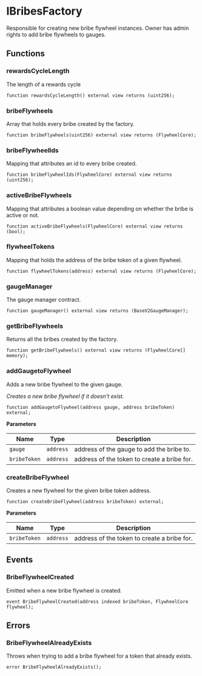 # IBribesFactory

Responsible for creating new bribe flywheel instances.
Owner has admin rights to add bribe flywheels to gauges.


## Functions
### rewardsCycleLength

The length of a rewards cycle


```solidity
function rewardsCycleLength() external view returns (uint256);
```

### bribeFlywheels

Array that holds every bribe created by the factory.


```solidity
function bribeFlywheels(uint256) external view returns (FlywheelCore);
```

### bribeFlywheelIds

Mapping that attributes an id to every bribe created.


```solidity
function bribeFlywheelIds(FlywheelCore) external view returns (uint256);
```

### activeBribeFlywheels

Mapping that attributes a boolean value depending on whether the bribe is active or not.


```solidity
function activeBribeFlywheels(FlywheelCore) external view returns (bool);
```

### flywheelTokens

Mapping that holds the address of the bribe token of a given flywheel.


```solidity
function flywheelTokens(address) external view returns (FlywheelCore);
```

### gaugeManager

The gauge manager contract.


```solidity
function gaugeManager() external view returns (BaseV2GaugeManager);
```

### getBribeFlywheels

Returns all the bribes created by the factory.


```solidity
function getBribeFlywheels() external view returns (FlywheelCore[] memory);
```

### addGaugetoFlywheel

Adds a new bribe flywheel to the given gauge.

*Creates a new bribe flywheel if it doesn't exist.*


```solidity
function addGaugetoFlywheel(address gauge, address bribeToken) external;
```
**Parameters**

|Name|Type|Description|
|----|----|-----------|
|`gauge`|`address`|address of the gauge to add the bribe to.|
|`bribeToken`|`address`|address of the token to create a bribe for.|


### createBribeFlywheel

Creates a new flywheel for the given bribe token address.


```solidity
function createBribeFlywheel(address bribeToken) external;
```
**Parameters**

|Name|Type|Description|
|----|----|-----------|
|`bribeToken`|`address`|address of the token to create a bribe for.|


## Events
### BribeFlywheelCreated
Emitted when a new bribe flywheel is created.


```solidity
event BribeFlywheelCreated(address indexed bribeToken, FlywheelCore flywheel);
```

## Errors
### BribeFlywheelAlreadyExists
Throws when trying to add a bribe flywheel for a token that already exists.


```solidity
error BribeFlywheelAlreadyExists();
```

